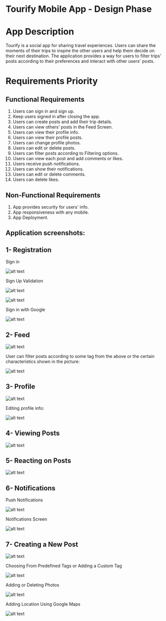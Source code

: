 
# Tourify Mobile App - Design Phase
 
# App Description 

Tourify is a social app for sharing travel experiences. Users can share the moments of their trips to inspire the other users and help them decide on their next destination. The application provides a way for users to filter trips' posts according to their preferences and interact with other users' posts.


# Requirements Priority


## Functional Requirements



1. Users can sign in and sign up.  
2. Keep users signed in after closing the app.  
3. Users can create posts and add their trip details.   
4. Users can view others’ posts in the Feed Screen.  
5. Users can view their profile info.  
6. Users can view their profile posts.  
7. Users can change profile photos.  
8. Users can edit or delete posts.  
9. Users can filter posts according to Filtering options.  
10. Users can view each post and add comments or likes.  
11. Users receive push notifications.  
12. Users can show their notifications.  
13. Users can edit or delete comments.  
14. Users can delete likes.  


## Non-Functional Requirements


1. App provides security for users' info.
2. App responsiveness with any mobile. 
3. App Deployment.

## Application screenshots:

## 1- Registration

Sign in

![alt text](https://github.com/radwaahmed20112000/Tourify-App/blob/main/screenshots/13.jpg)

Sign Up Validation

![alt text](https://github.com/radwaahmed20112000/Tourify-App/blob/main/screenshots/14.jpg)

![alt text](https://github.com/radwaahmed20112000/Tourify-App/blob/main/screenshots/15.jpg)

Sign in with Google

![alt text](https://github.com/radwaahmed20112000/Tourify-App/blob/main/screenshots/16.jpg)
 

## 2- Feed

![alt text](https://github.com/radwaahmed20112000/Tourify-App/blob/main/screenshots/1.jpg)

User can filter posts according to some tag from the above or the certain characteristics shown in the picture:

![alt text](https://github.com/radwaahmed20112000/Tourify-App/blob/main/screenshots/2.jpg)

## 3- Profile

![alt text](https://github.com/radwaahmed20112000/Tourify-App/blob/main/screenshots/3.jpg)

Editing profile info:

![alt text](https://github.com/radwaahmed20112000/Tourify-App/blob/main/screenshots/4.jpg)

## 4- Viewing Posts

![alt text](https://github.com/radwaahmed20112000/Tourify-App/blob/main/screenshots/11.jpg)

## 5- Reacting on Posts

![alt text](https://github.com/radwaahmed20112000/Tourify-App/blob/main/screenshots/5.jpg)

## 6- Notifications

Push Notifications

![alt text](https://github.com/radwaahmed20112000/Tourify-App/blob/main/screenshots/12.jpg)

Notifications Screen

![alt text](https://github.com/radwaahmed20112000/Tourify-App/blob/main/screenshots/6.jpg)

## 7- Creating a New Post

![alt text](https://github.com/radwaahmed20112000/Tourify-App/blob/main/screenshots/7.jpg)

Choosing From Predefined Tags or Adding a Custom Tag

![alt text](https://github.com/radwaahmed20112000/Tourify-App/blob/main/screenshots/8.jpg)

Adding or Deleting Photos

![alt text](https://github.com/radwaahmed20112000/Tourify-App/blob/main/screenshots/9.jpg)

Adding Location Using Google Maps

![alt text](https://github.com/radwaahmed20112000/Tourify-App/blob/main/screenshots/10.jpg)
